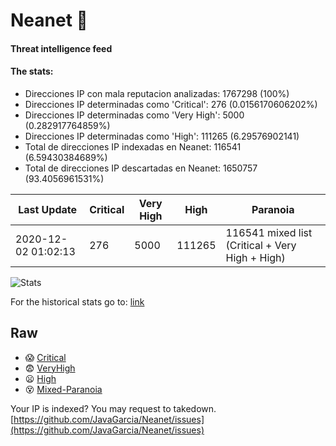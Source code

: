 # Neanet :hocho:
#### Threat intelligence feed
#### The stats:

- Direcciones IP con mala reputacion analizadas: 1767298 (100%)
- Direcciones IP determinadas como 'Critical':  276 (0.0156170606202%)
- Direcciones IP determinadas como 'Very High':  5000 (0.282917764859%)
- Direcciones IP determinadas como 'High':  111265 (6.29576902141)
- Total de direcciones IP indexadas en Neanet:  116541 (6.59430384689%)
- Total de direcciones IP descartadas en Neanet:  1650757 (93.4056961531%)

| Last Update | Critical | Very High | High | Paranoia |
| --- | --- | --- | --- | --- |
| 2020-12-02 01:02:13 | 276 | 5000 | 111265 | 116541 mixed list (Critical + Very High + High)|

![Stats](https://docs.google.com/spreadsheets/d/e/2PACX-1vSnaNMIXVabIpDJjufMlzH7poXnshF3mgd8Is1g9ytUEzVsP5my4Trn8f-xkoLLQ38xpL3HtmUexLo6/pubchart?oid=501124687&format=image)

For the historical stats go to: [link](/stats.csv)
## Raw
- :scream: [Critical](https://raw.githubusercontent.com/JavaGarcia/Neanet/master/blacklists/neanet_critical.txt)
- :fearful: [VeryHigh](https://raw.githubusercontent.com/JavaGarcia/Neanet/master/blacklists/neanet_veryHigh.txtt)
- :frowning: [High](https://raw.githubusercontent.com/JavaGarcia/Neanet/master/blacklists/neanet_high.txt)
- :dizzy_face: [Mixed-Paranoia](https://raw.githubusercontent.com/JavaGarcia/Neanet/master/blacklists/neanet_all.txt)


Your IP is indexed? You may request to takedown. [https://github.com/JavaGarcia/Neanet/issues](https://github.com/JavaGarcia/Neanet/issues)



































































































































































































































































































































































































































































































































































































































































































































































































































































































































































































































































































































































































































































































































































































































































































































































































































































































































































































































































































































































































































































































































































































































































































































































































































































































































































































































